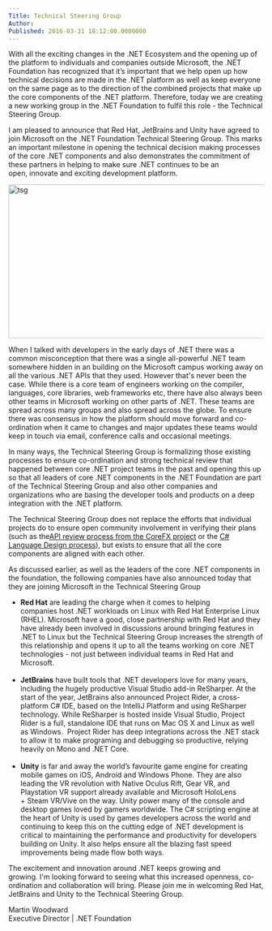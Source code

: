 ```yaml
---
Title: Technical Steering Group
Author: 
Published: 2016-03-31 18:12:00.0000000
---
```

<p>With all the exciting changes in the .NET Ecosystem and the opening up of the platform to individuals and companies outside Microsoft, the .NET Foundation has recognized that it&rsquo;s important that we help open up how technical decisions are made in the .NET platform as well as <g class="gr_ gr_114 gr-alert gr_gramm gr_run_anim Grammar multiReplace" id="114" data-gr-id="114">keep</g> everyone on the same page as to the direction of the combined projects that make up the core components of the .NET platform. Therefore, today we are creating a new working group in the .NET Foundation to <g class="gr_ gr_117 gr-alert gr_spell gr_run_anim ContextualSpelling multiReplace" id="117" data-gr-id="117">fulfil</g> this role - the Technical Steering Group.</p>

<p>I am pleased to announce that Red Hat, <g class="gr_ gr_83 gr-alert gr_gramm gr_run_anim Punctuation only-ins replaceWithoutSep" id="83" data-gr-id="83">JetBrains</g> and Unity have agreed to join&nbsp;Microsoft on the .NET Foundation Technical Steering Group. This marks an important milestone in opening the technical <g class="gr_ gr_85 gr-alert gr_spell gr_run_anim ContextualSpelling multiReplace" id="85" data-gr-id="85">decision making</g> processes of the core .NET components&nbsp;and also demonstrates the commitment of these&nbsp;partners in helping to make sure .NET continues to be an open,&nbsp;innovate and exciting development platform.</p>

<p><img width="538" height="303" alt="tsg" src="assets/posts/tsg.png" style="display: block; margin-left: auto; margin-right: auto;" /></p>

<p>When I talked with developers in the early days of .NET there was a common misconception that there was a single all-powerful .NET team somewhere <g class="gr_ gr_121 gr-alert gr_gramm gr_run_anim Grammar multiReplace" id="121" data-gr-id="121">hidden</g> in <g class="gr_ gr_120 gr-alert gr_gramm gr_run_anim Grammar multiReplace" id="120" data-gr-id="120">an building</g> on the&nbsp;Microsoft campus working away on all the various .NET APIs that they used. <g class="gr_ gr_123 gr-alert gr_gramm gr_run_anim Punctuation multiReplace" id="123" data-gr-id="123">However</g> that's never been the case. While there is a core team of engineers working on the compiler, languages, core libraries, web frameworks etc, there have also always been other teams in Microsoft working on other parts of .NET. These teams are spread across many groups and also spread across the globe. To ensure there was <g class="gr_ gr_128 gr-alert gr_gramm gr_run_anim Grammar only-ins doubleReplace replaceWithoutSep" id="128" data-gr-id="128">consensus</g> in how the platform should move forward and co-ordination when it came to changes and major updates these teams would keep in touch via email, conference <g class="gr_ gr_129 gr-alert gr_gramm gr_run_anim Punctuation only-ins replaceWithoutSep" id="129" data-gr-id="129">calls</g> and occasional meetings.</p>

<p>In many ways, the Technical Steering Group is formalizing those&nbsp;existing processes to ensure <g class="gr_ gr_69 gr-alert gr_spell gr_run_anim ContextualSpelling" id="69" data-gr-id="69">co-ordination</g> and strong technical review that happened between core .NET project teams in the past and opening this up so that all leaders of <g class="gr_ gr_90 gr-alert gr_gramm gr_run_anim Grammar only-ins doubleReplace replaceWithoutSep" id="90" data-gr-id="90">core</g> .NET components&nbsp;in the .NET Foundation are part of the Technical Steering Group and also other companies and organizations who are basing the developer tools and products on a deep integration with the .NET platform.</p>

<p>The Technical Steering Group does not replace the efforts that individual projects do to ensure open community involvement in verifying their plans (such as the<a href="https://github.com/dotnet/corefx/blob/master/Documentation/project-docs/api-review-process.md">API review process from the CoreFX project</a>&nbsp;or the <a href="https://github.com/dotnet/roslyn/labels/Design%20Notes">C# Language Design <g class="gr_ gr_81 gr-alert gr_gramm gr_run_anim Punctuation only-del replaceWithoutSep" id="81" data-gr-id="81">process</g></a><g class="gr_ gr_81 gr-alert gr_gramm gr_disable_anim_appear Punctuation only-del replaceWithoutSep" id="81" data-gr-id="81">),</g> but exists to ensure that all the core components&nbsp;are aligned with each other.</p>

<p>As discussed earlier, as well as the leaders of the core .NET components&nbsp;in the foundation, the following companies have also announced today that they are joining Microsoft in the Technical Steering Group</p>

<ul>
<li><strong>Red Hat</strong> <g class="gr_ gr_95 gr-alert gr_gramm gr_run_anim Grammar multiReplace" id="95" data-gr-id="95">are</g> leading the charge when it comes to helping companies&nbsp;host .NET workloads on Linux with Red Hat Enterprise Linux (RHEL). Microsoft <g class="gr_ gr_97 gr-alert gr_gramm gr_run_anim Grammar multiReplace" id="97" data-gr-id="97">have</g> a good, close partnership with Red Hat and they have already been involved in discussions around bringing features in .NET to Linux but the Technical Steering Group increases the strength of this relationship and opens it up to all the teams working on core .NET technologies - not just between individual teams in Red Hat and Microsoft.<br /><br /></li>
<li><strong>JetBrains</strong> have built tools that .NET developers love for many years, including the hugely productive Visual Studio add-in ReSharper.&nbsp;At the start of the year, JetBrains also announced Project Rider, a cross-platform C# IDE, based on the IntelliJ Platform and using ReSharper technology. While ReSharper is hosted inside Visual Studio, Project Rider is a full, standalone IDE that runs on Mac OS X and Linux as well as Windows. &nbsp;Project Rider has deep integrations across the&nbsp;.NET stack to allow it to make <g class="gr_ gr_75 gr-alert gr_spell gr_run_anim ContextualSpelling" id="75" data-gr-id="75">programing</g> and debugging so productive, relying heavily on Mono and .NET Core.<br /><br /></li>
<li><strong>Unity</strong> i<span><span>s far and away the world&rsquo;s <g class="gr_ gr_107 gr-alert gr_spell gr_run_anim ContextualSpelling multiReplace" id="107" data-gr-id="107">favourite</g> game engine for creating mobile games on iOS, <g class="gr_ gr_106 gr-alert gr_gramm gr_run_anim Punctuation only-ins replaceWithoutSep" id="106" data-gr-id="106">Android</g> and Windows Phone. They are also leading the VR revolution&nbsp;with&nbsp;Native Oculus Rift, Gear VR, and <g class="gr_ gr_104 gr-alert gr_spell gr_run_anim ContextualSpelling ins-del multiReplace" id="104" data-gr-id="104">Playstation</g> VR support already available and Microsoft HoloLens +&nbsp;Steam VR/<g class="gr_ gr_105 gr-alert gr_spell gr_run_anim ContextualSpelling ins-del multiReplace" id="105" data-gr-id="105">Vive</g> on the way. Unity power many of the console and desktop games loved by gamers worldwide.&nbsp;The C# scripting engine at the heart of Unity is used by games developers across the world and continuing to keep this on&nbsp;the cutting edge of .NET development&nbsp;is critical to maintaining the performance and productivity for developers building on Unity. It also helps ensure&nbsp;all the&nbsp;blazing fast speed improvements being made flow both ways.</span></span></li>
</ul>

<p>The excitement and innovation around .NET keeps growing and growing.&nbsp;I'm looking forward to seeing what this increased openness, <g class="gr_ gr_70 gr-alert gr_spell gr_run_anim ContextualSpelling" id="70" data-gr-id="70"><g class="gr_ gr_73 gr-alert gr_gramm gr_run_anim Punctuation only-ins replaceWithoutSep" id="73" data-gr-id="73">co-ordination</g></g> and collaboration will bring. Please join me in welcoming Red Hat, <g class="gr_ gr_74 gr-alert gr_gramm gr_run_anim Punctuation only-ins replaceWithoutSep" id="74" data-gr-id="74">JetBrains</g> and Unity to the Technical Steering Group.</p>

<p>Martin Woodward<br />Executive Director | .NET Foundation</p>
